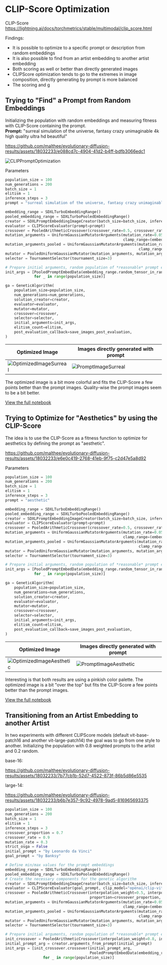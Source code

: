# CLIP-Score Optimization
CLIP-Score https://lightning.ai/docs/torchmetrics/stable/multimodal/clip_score.html

Findings:  
* It is possible to optimize to a specific prompt or description from random embeddings
* It is also possible to find from an artist embedding to another artist embedding
* Both scoring as well or better than directly generated images
* CLIPScore optimization tends to go to the extremes in image composition, directly generating by prompt is more balanced
* The scoring and g

## Trying to "Find" a Prompt from Random Embeddings
Initializing the population with random embeddings and measuring fitness with CLIP-Score containing the prompt.  
**Prompt:** "surreal simulation of the universe, fantasy crazy unimaginable 4k high quality ultra hd beautiful"

https://github.com/malthee/evolutionary-diffusion-results/assets/18032233/e088cd7c-4904-41d2-b4ff-bdfb3066edc1

![CLIPPromptOptimization](./ga_100gen_200pop_surreal.png)

Parameters
```python
population_size = 100
num_generations = 200
batch_size = 1
elitism = 1
inference_steps = 3
prompt = "surreal simulation of the universe, fantasy crazy unimaginable 4k high quality ultra hd beautiful"

embedding_range = SDXLTurboEmbeddingRange()
pooled_embedding_range = SDXLTurboPooledEmbeddingRange()
creator = SDXLPromptEmbeddingImageCreator(batch_size=batch_size, inference_steps=inference_steps)
evaluator = CLIPScoreEvaluator(prompt=prompt) 
crossover = PooledArithmeticCrossover(crossover_rate=0.5, crossover_rate_pooled=0.5)
mutation_arguments = UniformGaussianMutatorArguments(mutation_rate=0.05, mutation_strength=3, 
                                                     clamp_range=(embedding_range.minimum, embedding_range.maximum)) 
mutation_arguments_pooled = UniformGaussianMutatorArguments(mutation_rate=0.05, mutation_strength=0.7, 
                                                            clamp_range=(pooled_embedding_range.minimum, pooled_embedding_range.maximum))
mutator = PooledUniformGaussianMutator(mutation_arguments, mutation_arguments_pooled)
selector = TournamentSelector(tournament_size=3)

# Prepare initial arguments, random population of *reasonable* prompt embeddings
init_args = [PooledPromptEmbedData(embedding_range.random_tensor_in_range(), pooled_embedding_range.random_tensor_in_range()) 
             for _ in range(population_size)]

ga = GeneticAlgorithm(
    population_size=population_size,
    num_generations=num_generations,
    solution_creator=creator,
    evaluator=evaluator,
    mutator=mutator,
    crossover=crossover,
    selector=selector,
    initial_arguments=init_args,
    elitism_count=elitism,
    post_evaluation_callback=save_images_post_evaluation,
)
```

| Optimized Image | Images directly generated with prompt |
| --- | --- |
| ![OptimizedImageSurreal](./surreal_result.png) | ![PromptImageSurreal](./surreal_comparison.png) |

The optimized image is a bit more colorful and fits the CLIP-Score a few points better than the prompt images. Quality-wise the prompt images seem to be a bit better.

[View the full notebook](./ga_100gen_200pop_surreal.ipynb)

## Trying to Optimize for "Aesthetics" by using the CLIP-Score
The idea is to use the CLIP-Score as a fitness function to optimize for aesthetics by defining the prompt as "aesthetic".

https://github.com/malthee/evolutionary-diffusion-results/assets/18032233/e6e0c419-2768-41eb-9f75-c2d47e5a8d92

Parameters
```python
population_size = 100
num_generations = 200
batch_size = 1
elitism = 1
inference_steps = 3
prompt = "aesthetic"

embedding_range = SDXLTurboEmbeddingRange()
pooled_embedding_range = SDXLTurboPooledEmbeddingRange()
creator = SDXLPromptEmbeddingImageCreator(batch_size=batch_size, inference_steps=inference_steps)
evaluator = CLIPScoreEvaluator(prompt=prompt) 
crossover = PooledArithmeticCrossover(crossover_rate=0.5, crossover_rate_pooled=0.5)
mutation_arguments = UniformGaussianMutatorArguments(mutation_rate=0.05, mutation_strength=3, 
                                                     clamp_range=(embedding_range.minimum, embedding_range.maximum)) 
mutation_arguments_pooled = UniformGaussianMutatorArguments(mutation_rate=0.05, mutation_strength=0.7, 
                                                            clamp_range=(pooled_embedding_range.minimum, pooled_embedding_range.maximum))
mutator = PooledUniformGaussianMutator(mutation_arguments, mutation_arguments_pooled)
selector = TournamentSelector(tournament_size=3)

# Prepare initial arguments, random population of *reasonable* prompt embeddings
init_args = [PooledPromptEmbedData(embedding_range.random_tensor_in_range(), pooled_embedding_range.random_tensor_in_range()) 
             for _ in range(population_size)]

ga = GeneticAlgorithm(
    population_size=population_size,
    num_generations=num_generations,
    solution_creator=creator,
    evaluator=evaluator,
    mutator=mutator,
    crossover=crossover,
    selector=selector,
    initial_arguments=init_args,
    elitism_count=elitism,
    post_evaluation_callback=save_images_post_evaluation,
)
```

| Optimized Image | Images directly generated with prompt |
| --- | --- |
| ![OptimizedImageAesthetic](./ga_100gen_200pop_aesthetics.png) | ![PromptImageAesthetic](./aesthetics_comparison.png) |

Interesting is that both results are using a pinkish color palette. The optimized image is a bit "over the top" but fits the CLIP-Score a few points better than the prompt images.

[View the full notebook](./ga_100gen_200pop_aesthetics.ipynb)

## Transitioning from an Artist Embedding to another Artist
In two experiments with different CLIPScore models (default vit-base-patch16 and another vit-large-patch14) the goal was to go from one style to another. Initializing the population with 0.8 weighted prompts to the artist and 0.2 random.

base-16:  

https://github.com/malthee/evolutionary-diffusion-results/assets/18032233/7b77cb1b-52d7-4522-873f-86b5d86e5535

large-14:  

https://github.com/malthee/evolutionary-diffusion-results/assets/18032233/b6b7e357-9c92-4978-9ad5-816965693375

```python
population_size = 100
num_generations = 200
batch_size = 1
elitism = 1
inference_steps = 3
crossover_proportion = 0.7
crossover_rate = 0.9
mutation_rate = 0.3
strict_osga = False
initial_prompt = "by Leonardo da Vinci"
goal_prompt = "by Banksy"

# Define min/max values for the prompt embeddings
embedding_range = SDXLTurboEmbeddingRange()
pooled_embedding_range = SDXLTurboPooledEmbeddingRange()
# Create the necessary components for the genetic algorithm
creator = SDXLPromptEmbeddingImageCreator(batch_size=batch_size, inference_steps=inference_steps)
evaluator = CLIPScoreEvaluator(goal_prompt, clip_model="openai/clip-vit-large-patch14") # Clip model differs between experiments
crossover = PooledArithmeticCrossover(interpolation_weight=0.5, interpolation_weight_pooled=0.5, 
                                      proportion=crossover_proportion, proportion_pooled=crossover_proportion)
mutation_arguments = UniformGaussianMutatorArguments(mutation_rate=0.05, mutation_strength=3, 
                                                     clamp_range=(embedding_range.minimum, embedding_range.maximum)) 
mutation_arguments_pooled = UniformGaussianMutatorArguments(mutation_rate=0.05, mutation_strength=0.7, 
                                                            clamp_range=(pooled_embedding_range.minimum, pooled_embedding_range.maximum))
mutator = PooledUniformGaussianMutator(mutation_arguments, mutation_arguments_pooled)
selector = TournamentSelector(tournament_size=3)

# Prepare initial arguments, random population of *reasonable* prompt embeddings mixed with the initial prompt
init_crossover = PooledArithmeticCrossover(interpolation_weight=0.8, interpolation_weight_pooled=0.8)
initial_prompt_arg = creator.arguments_from_prompt(initial_prompt) 
init_args = [init_crossover.crossover(initial_prompt_arg,  
                                      PooledPromptEmbedData(embedding_range.random_tensor_in_range(), pooled_embedding_range.random_tensor_in_range())) 
                 for _ in range(population_size)]
```
